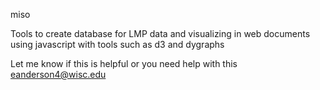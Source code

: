 miso

Tools to create database for LMP data and visualizing in web documents using javascript with tools such as d3 and dygraphs

Let me know if this is helpful or you need help with this
eanderson4@wisc.edu